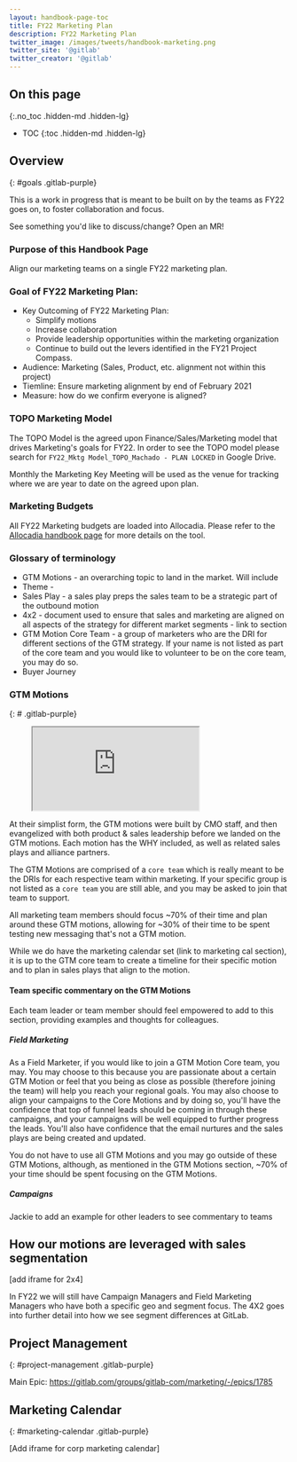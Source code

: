 ```yaml
---
layout: handbook-page-toc
title: FY22 Marketing Plan
description: FY22 Marketing Plan
twitter_image: /images/tweets/handbook-marketing.png
twitter_site: '@gitlab'
twitter_creator: '@gitlab'
---
```

## On this page
{:.no_toc .hidden-md .hidden-lg}

- TOC
{:toc .hidden-md .hidden-lg}

## Overview
{: #goals .gitlab-purple}
<!-- DO NOT CHANGE ANCHOR -->

This is a work in progress that is meant to be built on by the teams as FY22 goes on, to foster collaboration and focus.

See something you'd like to discuss/change? Open an MR!

### Purpose of this Handbook Page
Align our marketing teams on a single FY22 marketing plan.

### Goal of FY22 Marketing Plan:

* Key Outcoming of FY22 Marketing Plan:
    - Simplify motions
    - Increase collaboration
    - Provide leadership opportunities within the marketing organization 
    - Continue to build out the levers identified in the FY21 Project Compass. 
* Audience: Marketing (Sales, Product, etc. alignment not within this project)
* Tiemline: Ensure marketing alignment by end of February 2021
* Measure: how do we confirm everyone is aligned?

### TOPO Marketing Model
The TOPO Model is the agreed upon Finance/Sales/Marketing model that drives Marketing's goals for FY22. In order to see the TOPO model please search for `FY22_Mktg Model_TOPO_Machado - PLAN LOCKED` in Google Drive.  

Monthly the Marketing Key Meeting will be used as the venue for tracking where we are year to date on the agreed upon plan. 

### Marketing Budgets
All FY22 Marketing budgets are loaded into Allocadia. Please refer to the [Allocadia handbook page](https://gitlab.com/gitlab-com/www-gitlab-com/-/merge_requests/71684) for more details on the tool. 

### Glossary of terminology
* GTM Motions - an overarching topic to land in the market. Will include 
* Theme - 
* Sales Play - a sales play preps the sales team to be a strategic part of the outbound motion
* 4x2 - document used to ensure that sales and marketing are aligned on all aspects of the strategy for different market segments - link to section
* GTM Motion Core Team - a group of marketers who are the DRI for different sections of the GTM strategy. If your name is not listed as part of the core team and you would like to volunteer to be on the core team, you may do so. 
* Buyer Journey

### GTM Motions
{: # .gitlab-purple}
<!-- DO NOT CHANGE ANCHOR -->

<figure>
<iframe src="https://docs.google.com/spreadsheets/d/e/2PACX-1vSLZchvg6aGk2KtSaXSuxrm0jJrmcZ1cq8fwqpB5sNkB1aigDhi4KnGSEaCVJOt60p0XH3POricmtq5/pubhtml?gid=0&amp;single=true&amp;widget=true&amp;headers=false"></iframe>
</figure>

At their simplist form, the GTM motions were built by CMO staff, and then evangelized with both product & sales leadership before we landed on the GTM motions. Each motion has the WHY included, as well as related sales plays and alliance partners. 

The GTM Motions are comprised of a `core team` which is really meant to be the DRIs for each respective team within marketing. If your specific group is not listed as a `core team` you are still able, and you may be asked to join that team to support. 

All marketing team members should focus ~70% of their time and plan around these GTM motions, allowing for ~30% of their time to be spent testing new messaging that's not a GTM motion. 

While we do have the marketing calendar set (link to marketing cal section), it is up to the GTM core team to create a timeline for their specific motion and to plan in sales plays that align to the motion. 

#### Team specific commentary on the GTM Motions 
Each team leader or team member should feel empowered to add to this section, providing examples and thoughts for colleagues. 

##### Field Marketing 
As a Field Marketer, if you would like to join a GTM Motion Core team, you may. You may choose to this because you are passionate about a certain GTM Motion or feel that you being as close as possible (therefore joining the team) will help you reach your regional goals. You may also choose to align your campaigns to the Core Motions and by doing so, you'll have the confidence that top of funnel leads should be coming in through these campaigns, and your campaigns will be well equipped to further progress the leads. You'll also have confidence that the email nurtures and the sales plays are being created and updated. 

You do not have to use all GTM Motions and you may go outside of these GTM Motions, although, as mentioned in the GTM Motions section, ~70% of your time should be spent focusing on the GTM Motions. 

##### Campaigns 

Jackie to add an example for other leaders to see commentary to teams 

## How our motions are leveraged with sales segmentation

[add iframe for 2x4]

In FY22 we will still have Campaign Managers and Field Marketing Managers who have both a specific geo and segment focus. The 4X2 goes into further detail into how we see segment differences at GitLab. 

## Project Management
{: #project-management .gitlab-purple}
<!-- DO NOT CHANGE ANCHOR -->

Main Epic: https://gitlab.com/groups/gitlab-com/marketing/-/epics/1785

## Marketing Calendar 
{: #marketing-calendar .gitlab-purple}

[Add iframe for corp marketing calendar]
